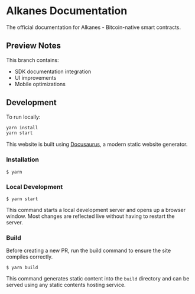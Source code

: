# Alkanes Documentation

The official documentation for Alkanes - Bitcoin-native smart contracts.

## Preview Notes

This branch contains:

- SDK documentation integration
- UI improvements
- Mobile optimizations

## Development

To run locally:

```bash
yarn install
yarn start
```

This website is built using [Docusaurus](https://docusaurus.io/), a modern static website generator.

### Installation

```
$ yarn
```

### Local Development

```
$ yarn start
```

This command starts a local development server and opens up a browser window. Most changes are reflected live without having to restart the server.

### Build

Before creating a new PR, run the build command to ensure the site compiles correctly.

```
$ yarn build
```

This command generates static content into the `build` directory and can be served using any static contents hosting service.
